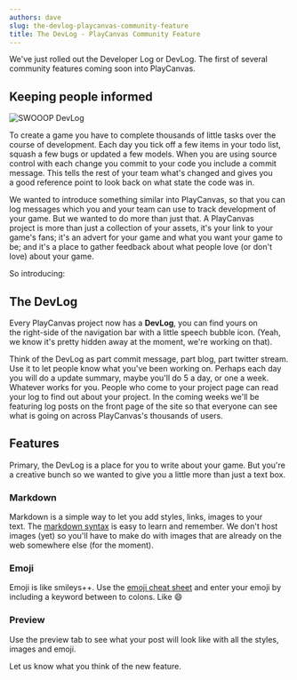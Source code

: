 ```yaml
---
authors: dave
slug: the-devlog-playcanvas-community-feature
title: The DevLog - PlayCanvas Community Feature
---
```


We've just rolled out the Developer Log or DevLog. The first of several community features coming soon into PlayCanvas.

## Keeping people informed

![SWOOOP DevLog](/img/swooop-devlog.jpg)

To create a game you have to complete thousands of little tasks over the course of development. Each day you tick off a few items in your todo list, squash a few bugs or updated a few models. When you are using source control with each change you commit to your code you include a commit message. This tells the rest of your team what's changed and gives you a good reference point to look back on what state the code was in.

We wanted to introduce something similar into PlayCanvas, so that you can log messages which you and your team can use to track development of your game. But we wanted to do more than just that. A PlayCanvas project is more than just a collection of your assets, it's your link to your game's fans; it's an advert for your game and what you want your game to be; and it's a place to gather feedback about what people love (or don't love) about your game.

So introducing:

## The DevLog

Every PlayCanvas project now has a **DevLog**, you can find yours on the right-side of the navigation bar with a little speech bubble icon. (Yeah, we know it's pretty hidden away at the moment, we're working on that).

Think of the DevLog as part commit message, part blog, part twitter stream. Use it to let people know what you've been working on. Perhaps each day you will do a update summary, maybe you'll do 5 a day, or one a week. Whatever works for you. People who come to your project page can read your log to find out about your project. In the coming weeks we'll be featuring log posts on the front page of the site so that everyone can see what is going on across PlayCanvas's thousands of users.

## Features

Primary, the DevLog is a place for you to write about your game. But you're a creative bunch so we wanted to give you a little more than just a text box.

### Markdown

Markdown is a simple way to let you add styles, links, images to your text. The [markdown syntax](https://daringfireball.net/projects/markdown/syntax) is easy to learn and remember. We don't host images (yet) so you'll have to make do with images that are already on the web somewhere else (for the moment).

### Emoji

Emoji is like smileys++. Use the [emoji cheat sheet](https://www.webfx.com/tools/emoji-cheat-sheet/) and enter your emoji by including a keyword between to colons. Like :smile:

### Preview

Use the preview tab to see what your post will look like with all the styles, images and emoji.

Let us know what you think of the new feature.
